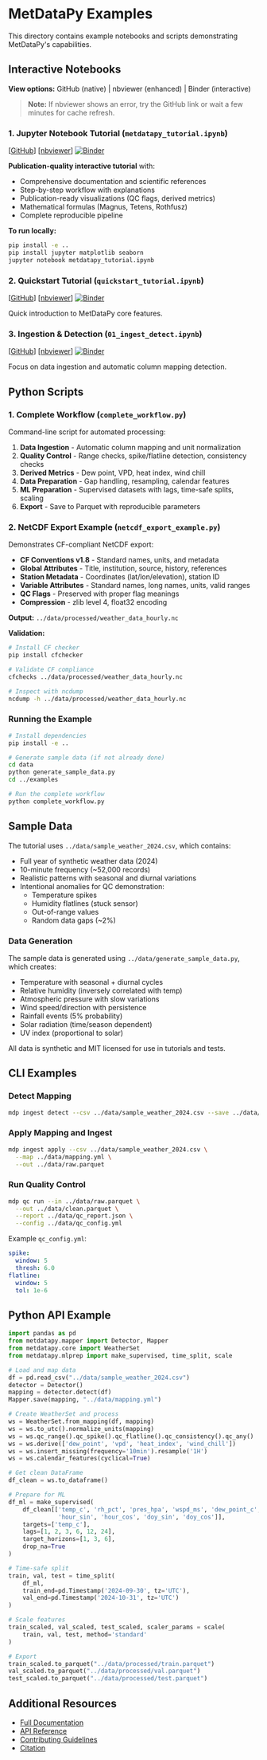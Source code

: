 # MetDataPy Examples

This directory contains example notebooks and scripts demonstrating MetDataPy's capabilities.

## Interactive Notebooks

**View options:** GitHub (native) | nbviewer (enhanced) | Binder (interactive)

> **Note:** If nbviewer shows an error, try the GitHub link or wait a few minutes for cache refresh.

### 1. Jupyter Notebook Tutorial (`metdatapy_tutorial.ipynb`)
[[GitHub](https://github.com/kkartas/MetDataPy/blob/main/examples/metdatapy_tutorial.ipynb)] 
[[nbviewer](https://nbviewer.org/github/kkartas/MetDataPy/blob/main/examples/metdatapy_tutorial.ipynb)] 
[![Binder](https://mybinder.org/badge_logo.svg)](https://mybinder.org/v2/gh/kkartas/MetDataPy/main?filepath=examples/metdatapy_tutorial.ipynb)

**Publication-quality interactive tutorial** with:
- Comprehensive documentation and scientific references
- Step-by-step workflow with explanations
- Publication-ready visualizations (QC flags, derived metrics)
- Mathematical formulas (Magnus, Tetens, Rothfusz)
- Complete reproducible pipeline

**To run locally:**
```bash
pip install -e ..
pip install jupyter matplotlib seaborn
jupyter notebook metdatapy_tutorial.ipynb
```

### 2. Quickstart Tutorial (`quickstart_tutorial.ipynb`)
[[GitHub](https://github.com/kkartas/MetDataPy/blob/main/examples/quickstart_tutorial.ipynb)] 
[[nbviewer](https://nbviewer.org/github/kkartas/MetDataPy/blob/main/examples/quickstart_tutorial.ipynb)] 
[![Binder](https://mybinder.org/badge_logo.svg)](https://mybinder.org/v2/gh/kkartas/MetDataPy/main?filepath=examples/quickstart_tutorial.ipynb)

Quick introduction to MetDataPy core features.

### 3. Ingestion & Detection (`01_ingest_detect.ipynb`)
[[GitHub](https://github.com/kkartas/MetDataPy/blob/main/examples/01_ingest_detect.ipynb)] 
[[nbviewer](https://nbviewer.org/github/kkartas/MetDataPy/blob/main/examples/01_ingest_detect.ipynb)] 
[![Binder](https://mybinder.org/badge_logo.svg)](https://mybinder.org/v2/gh/kkartas/MetDataPy/main?filepath=examples/01_ingest_detect.ipynb)

Focus on data ingestion and automatic column mapping detection.

## Python Scripts

### 1. Complete Workflow (`complete_workflow.py`)

Command-line script for automated processing:

1. **Data Ingestion** - Automatic column mapping and unit normalization
2. **Quality Control** - Range checks, spike/flatline detection, consistency checks
3. **Derived Metrics** - Dew point, VPD, heat index, wind chill
4. **Data Preparation** - Gap handling, resampling, calendar features
5. **ML Preparation** - Supervised datasets with lags, time-safe splits, scaling
6. **Export** - Save to Parquet with reproducible parameters

### 2. NetCDF Export Example (`netcdf_export_example.py`)

Demonstrates CF-compliant NetCDF export:

- **CF Conventions v1.8** - Standard names, units, and metadata
- **Global Attributes** - Title, institution, source, history, references
- **Station Metadata** - Coordinates (lat/lon/elevation), station ID
- **Variable Attributes** - Standard names, long names, units, valid ranges
- **QC Flags** - Preserved with proper flag meanings
- **Compression** - zlib level 4, float32 encoding

**Output:** `../data/processed/weather_data_hourly.nc`

**Validation:**
```bash
# Install CF checker
pip install cfchecker

# Validate CF compliance
cfchecks ../data/processed/weather_data_hourly.nc

# Inspect with ncdump
ncdump -h ../data/processed/weather_data_hourly.nc
```

### Running the Example

```bash
# Install dependencies
pip install -e ..

# Generate sample data (if not already done)
cd data
python generate_sample_data.py
cd ../examples

# Run the complete workflow
python complete_workflow.py
```

## Sample Data

The tutorial uses `../data/sample_weather_2024.csv`, which contains:
- Full year of synthetic weather data (2024)
- 10-minute frequency (~52,000 records)
- Realistic patterns with seasonal and diurnal variations
- Intentional anomalies for QC demonstration:
  - Temperature spikes
  - Humidity flatlines (stuck sensor)
  - Out-of-range values
  - Random data gaps (~2%)

### Data Generation

The sample data is generated using `../data/generate_sample_data.py`, which creates:
- Temperature with seasonal + diurnal cycles
- Relative humidity (inversely correlated with temp)
- Atmospheric pressure with slow variations
- Wind speed/direction with persistence
- Rainfall events (5% probability)
- Solar radiation (time/season dependent)
- UV index (proportional to solar)

All data is synthetic and MIT licensed for use in tutorials and tests.

## CLI Examples

### Detect Mapping

```bash
mdp ingest detect --csv ../data/sample_weather_2024.csv --save ../data/mapping.yml
```

### Apply Mapping and Ingest

```bash
mdp ingest apply --csv ../data/sample_weather_2024.csv \
  --map ../data/mapping.yml \
  --out ../data/raw.parquet
```

### Run Quality Control

```bash
mdp qc run --in ../data/raw.parquet \
  --out ../data/clean.parquet \
  --report ../data/qc_report.json \
  --config ../data/qc_config.yml
```

Example `qc_config.yml`:
```yaml
spike:
  window: 5
  thresh: 6.0
flatline:
  window: 5
  tol: 1e-6
```

## Python API Example

```python
import pandas as pd
from metdatapy.mapper import Detector, Mapper
from metdatapy.core import WeatherSet
from metdatapy.mlprep import make_supervised, time_split, scale

# Load and map data
df = pd.read_csv("../data/sample_weather_2024.csv")
detector = Detector()
mapping = detector.detect(df)
Mapper.save(mapping, "../data/mapping.yml")

# Create WeatherSet and process
ws = WeatherSet.from_mapping(df, mapping)
ws = ws.to_utc().normalize_units(mapping)
ws = ws.qc_range().qc_spike().qc_flatline().qc_consistency().qc_any()
ws = ws.derive(['dew_point', 'vpd', 'heat_index', 'wind_chill'])
ws = ws.insert_missing(frequency='10min').resample('1H')
ws = ws.calendar_features(cyclical=True)

# Get clean DataFrame
df_clean = ws.to_dataframe()

# Prepare for ML
df_ml = make_supervised(
    df_clean[['temp_c', 'rh_pct', 'pres_hpa', 'wspd_ms', 'dew_point_c', 
              'hour_sin', 'hour_cos', 'doy_sin', 'doy_cos']],
    targets=['temp_c'],
    lags=[1, 2, 3, 6, 12, 24],
    target_horizons=[1, 3, 6],
    drop_na=True
)

# Time-safe split
train, val, test = time_split(
    df_ml,
    train_end=pd.Timestamp('2024-09-30', tz='UTC'),
    val_end=pd.Timestamp('2024-10-31', tz='UTC')
)

# Scale features
train_scaled, val_scaled, test_scaled, scaler_params = scale(
    train, val, test, method='standard'
)

# Export
train_scaled.to_parquet("../data/processed/train.parquet")
val_scaled.to_parquet("../data/processed/val.parquet")
test_scaled.to_parquet("../data/processed/test.parquet")
```

## Additional Resources

- [Full Documentation](../docs/)
- [API Reference](../docs/api/)
- [Contributing Guidelines](../CONTRIBUTING.md)
- [Citation](../CITATION.cff)

